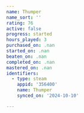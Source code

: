```yaml
---
name: Thumper
name_sort: ''
rating: 76
active: false
progress: started
hours_played: 3
purchased_on: .nan
started_on: .nan
beaten_on: .nan
completed_on: .nan
mastered_on: .nan
identifiers:
  - type: steam
    appid: '356400'
    name: Thumper
    synced_on: '2024-10-10'

---
```

